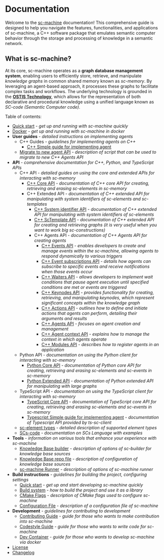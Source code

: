 # Documentation

Welcome to the [sc-machine](https://github.com/ostis-ai/sc-machine) documentation! This comprehensive guide is designed to help you navigate the features, functionalities, and applications of sc-machine, a C++ software package that emulates semantic computer behavior through the storage and processing of knowledge in a semantic network.

## What is sc-machine?  

At its core, sc-machine operates as a **graph database management system**, enabling users to efficiently store, retrieve, and manipulate *knowledge graphs* in common shared memory known as *sc-memory*. By leveraging an agent-based approach, it processes these graphs to facilitate complex tasks and workflows. The underlying technology is grounded in the [**OSTIS Technology**](https://github.com/ostis-ai), which allows for the representation of both declarative and procedural knowledge using a unified language known as *SC-code (Semantic Computer code)*.

Table of contents:

- [Quick start](quick_start.md) - *get up and running with sc-machine quickly*
- [Docker](docker.md) - *get up and running with sc-machine in docker*
- **User guides** - *detailed instructions on implementing agents*
    * C++ Guides - *guidelines for implementing agents on C++*
        * [C++ Simple guide for implementing agent](sc-memory/api/cpp/guides/simple_guide_for_implementing_agent.md)
    * [Migrate to new agent API](sc-tools/migrate_to_new_agent_api.md) - *description of script that can be used to migrate to new C++ Agents API*
- **API** - *comprehensive documentation for C++, Python, and TypeScript APIs*
    * C++ API - *detailed guides on using the core and extended APIs for interacting with sc-memory*
        * [C++ Core API](sc-memory/api/cpp/core/api.md) - *documentation of C++ core API for creating, retrieving and erasing sc-elements in sc-memory*
        * C++ Extended API - *documentation of C++ extended API for manipulating with system identifiers of sc-elements and sc-templates*
            * [C++ System identifier API](sc-memory/api/cpp/extended/helper_api.md) - *documentation of C++ extended API for manipulating with system identifiers of sc-elements*
            * [C++ ScTemplate API](sc-memory/api/cpp/extended/template_api.md) - *documentation of C++ extended API for creating and retrieving graphs (it is very useful when you want to work big sc-constructions)* 
            * C++ Agents API - *documentation of C++ Agents API for creating agents*
                * [C++ Events API](sc-memory/api/cpp/extended/agents/events.md) - *enables developers to create and manage events within the sc-machine, allowing agents to respond dynamically to various triggers*
                * [C++ Event subscriptions API](sc-memory/api/cpp/extended/agents/event_subscriptions.md) - *details how agents can subscribe to specific events and receive notifications when those events occur*
                * [C++ Waiters API](sc-memory/api/cpp/extended/agents/waiters.md) - *allows developers to implement wait conditions that pause agent execution until specified conditions are met or events are triggered*
                * [C++ Keynodes API](sc-memory/api/cpp/extended/agents/keynodes.md) - *provides functionality for creating, retrieving, and manipulating keynodes, which represent significant concepts within the knowledge graph*
                * [C++ Actions API](sc-memory/api/cpp/extended/agents/actions.md) - *outlines how to define and initiate actions that agents can perform, detailing their arguments and results*
                * [C++ Agents API](sc-memory/api/cpp/extended/agents/agents.md) - *focuses on agent creation and management*
                * [C++ Agent context API](sc-memory/api/cpp/extended/agents/agent_context.md) - *explains how to manage the context in which agents operate*
                * [C++ Modules API](sc-memory/api/cpp/extended/agents/modules.md) - *describes how to register agents in an application*
    * Python API - *documentation on using the Python client for interacting with sc-memory*
        * [Python Core API](https://github.com/ostis-ai/py-sc-client) - *documentation of Python core API for creating, retrieving and erasing sc-elements and sc-events in sc-memory*
        * [Python Extended API](https://github.com/ostis-ai/py-sc-kpm) - *documentation of Python extended API for manipulating with large graphs*
    * TypeScript API - *documentation on using the TypeScript client for interacting with sc-memory*
        * [TypeScript Core API](https://github.com/ostis-ai/ts-sc-client) - *documentation of TypeScript core API for creating, retrieving and erasing sc-elements and sc-events in sc-memory*
        * [Typescript Simple guide for implementing agent](sc-memory/api/typescript/ts_agent_guide.md) - *documentation of Typescript API provided by ts-sc-client*
    * [sc-element types](scs/sc_element_types.md) - *detailed description of supported element types*
    * [SCs-code](scs/scs.md) - *documentation on SCs Language with examples*
- **Tools** - *information on various tools that enhance your experience with sc-machine*
    * [Knowledge Base builder](sc-tools/sc_builder.md) - *description of options of sc-builder for knowledge base sources*
    * [Knowledge Base repo file](sc-tools/kb_repo_file.md) - *description of configuration of knowledge base sources*
    * [sc-machine Runner](sc-tools/sc_machine.md) - *description of options of sc-machine runner*
- **Build instructions** - *guidelines for building the project, configuring settings*
    * [Quick start](build/quick_start.md) - *get up and start developing sc-machine quickly*
    * [Build system](build/build_system.md) - *how to build the project and use it as a library*
    * [CMake Flags](build/cmake_flags.md) - *description of CMake flags used to configure sc-machine*
    * [Configuration File](build/config.md) - *description of a configuration file of sc-machine*
- **Development** - *guidelines for contributing to development*
    * [Contributing Guide](https://github.com/ostis-ai/sc-machine/blob/main/CONTRIBUTING.md) - *guide for those who wants to make contribution into sc-machine*
    * [Codestyle Guide](dev/codestyle.md) - *guide for those who wants to write code for sc-machine*
    * [Dev Container](dev/devcontainer.md) - *guide for those who wants to develop sc-machine via docker*
- [License](https://github.com/ostis-ai/sc-machine/blob/main/COPYING.MIT)
- [Changelog](changelog.md)
